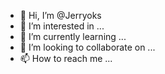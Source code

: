 - 👋 Hi, I’m @Jerryoks
- 👀 I’m interested in ...
- 🌱 I’m currently learning ...
- 💞️ I’m looking to collaborate on ...
- 📫 How to reach me ...

<!---
Jerryoks/Jerryoks is a ✨ special ✨ repository because its `README.md` (this file) appears on your GitHub profile.
You can click the Preview link to take a look at your changes.
--->
